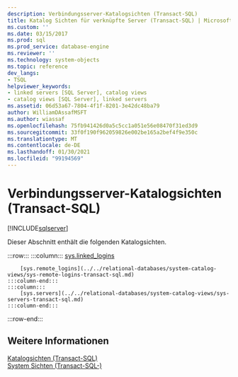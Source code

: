 ```yaml
---
description: Verbindungsserver-Katalogsichten (Transact-SQL)
title: Katalog Sichten für verknüpfte Server (Transact-SQL) | Microsoft-Dokumentation
ms.custom: ''
ms.date: 03/15/2017
ms.prod: sql
ms.prod_service: database-engine
ms.reviewer: ''
ms.technology: system-objects
ms.topic: reference
dev_langs:
- TSQL
helpviewer_keywords:
- linked servers [SQL Server], catalog views
- catalog views [SQL Server], linked servers
ms.assetid: 06d53a67-7804-4f1f-8201-3e42dc48ba79
author: WilliamDAssafMSFT
ms.author: wiassaf
ms.openlocfilehash: 75fb941426d0a5c5cc1a051e56e08470f31ed3d9
ms.sourcegitcommit: 33f0f190f962059826e002be165a2bef4f9e350c
ms.translationtype: MT
ms.contentlocale: de-DE
ms.lasthandoff: 01/30/2021
ms.locfileid: "99194569"
---
```

# <a name="linked-servers-catalog-views-transact-sql"></a>Verbindungsserver-Katalogsichten (Transact-SQL)
[!INCLUDE[sqlserver](../../includes/applies-to-version/sqlserver.md)]

  Dieser Abschnitt enthält die folgenden Katalogsichten.  

:::row:::
    :::column:::
        [sys.linked_logins](../../relational-databases/system-catalog-views/sys-linked-logins-transact-sql.md)
        
        [sys.remote_logins](../../relational-databases/system-catalog-views/sys-remote-logins-transact-sql.md)
    :::column-end:::
    :::column:::
        [sys.servers](../../relational-databases/system-catalog-views/sys-servers-transact-sql.md)
    :::column-end:::
:::row-end:::

## <a name="see-also"></a>Weitere Informationen  
 [Katalogsichten &#40;Transact-SQL&#41;](../../relational-databases/system-catalog-views/catalog-views-transact-sql.md)   
 [System Sichten &#40;Transact-SQL-&#41;](../../t-sql/language-reference.md)  
  
